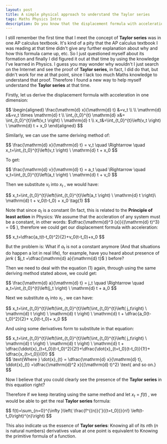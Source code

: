 ```yaml
---
layout: post
title: A simple physical approach to understand the Taylor series
tags: Maths Physics Intro
description: Do you know that the displacement formula with acceleration in one dimension which you had learned in Physics class actually reveals the existence of Taylor series implicitly?
---
```


I still remember the first time that I meet the concept of **Taylor series** was in one AP calculus textbook. It's kind of a pity that the AP calculus textbook I was reading at that time didn't give any further explanation about why and how this formula came up, etc. So I just questioned myself about its formation and finally I did figured it out at that time by using the knowledge I've learned in Physics. I guess you may wonder why wouldn't I just search on the Internet and see the proof of **Taylor series**, in fact, I did do that, but didn't work for me at that point, since I lack too much Maths knowledge to understand that proof. Therefore I found a new way to help myself understand the **Taylor series** at that time.

Firstly, let us derive the displacement formula with acceleration in one dimension:

<div style="overflow: auto;">
$$
\begin{aligned}
\frac{\mathrm{d} x}{\mathrm{d} t} &=v_t \\
\\
\mathrm{d} x&=v_t \times \mathrm{d} t \\
\int_{t_0}^{t} \mathrm{d} x&= \int_{t_0}^{t}\left(v_t \right) \ \mathrm{d} t \\
x_t&=\int_{t_0}^{t}\left(v_t \right) \ \mathrm{d} t + x_0
\end{aligned}
$$
</div>

Similarly, we can use the same deriving method of:

<div style="overflow: auto;">
$$
\frac{\mathrm{d} x}{\mathrm{d} t} = v_t \quad \Rightarrow \quad x_t=\int_{t_0}^{t}\left(v_t \right) \ \mathrm{d} t + x_0
$$
</div>

To get:

<div style="overflow: auto;">
$$
\frac{\mathrm{d} v}{\mathrm{d} t} = a_t  \quad \Rightarrow \quad v_t=\int_{t_0}^{t}\left(a_t \right) \ \mathrm{d} t + v_0
$$
</div>

Then we substitute  $v_t$  into  $x_t$ , we would have:

<div style="overflow: auto;">
$$
x_t=\int_{t_0}^{t}\left(\int_{t_0}^{t}\left(a_t \right) \ \mathrm{d} t \right)\ \mathrm{d} t + v_0(t-t_0)    + x_0 \tag{1}
$$
</div>

Note that since $a_t$ is a constant (In fact, this is related to the **Principle of least action** in Physics: We assume that the accleration of any system must be a constant,
in other words: $\dfrac{\mathrm{d}^3 (x)}{(\mathrm{d} t)^3} = 0$ ), therefore we could get our displacement formula with acceleration:

<div style="overflow: auto;">
$$
x_t=\dfrac{a_t(t-t_0)^2}{2}+v_0(t-t_0)+x_0
$$
</div>

But the problem is: What if $a_t$ is not a constant anymore (And that situations do happen a lot in real life), for example, have you heard about presence of *jerk* ( $j_t =\dfrac{\mathrm{d} a}{\mathrm{d} t}$ ) before?

Then we need to deal with the equation  $(1)$  again, through using the same deriving method stated above, we could get:

<div style="overflow: auto;">
$$
\frac{\mathrm{d} a}{\mathrm{d} t} = j_t  \quad \Rightarrow \quad a_t=\int_{t_0}^{t}\left(j_t \right) \ \mathrm{d} t + a_0
$$
</div>

Next we substitute  $a_t$  into  $x_t$ , we can have:

<div style="overflow: auto;">
$$
x_t=\int_{t_0}^{t}\left(\int_{t_0}^{t}\left(\int_{t_0}^{t}\left( j_t\right) \ \mathrm{d} t  \right) \ \mathrm{d} t  \right)  \ \mathrm{d} t + \dfrac{a_0(t-t_0)^2}{2}+ v_0(t-t_0)+ x_0
$$
</div>

And using some derivatives form to substitute in that equation:

<div style="overflow: auto;">
$$
x_t=\int_{t_0}^{t}\left(\int_{t_0}^{t}\left(\int_{t_0}^{t}\left( j_t\right) \ \mathrm{d} t  \right) \ \mathrm{d} t  \right)  \ \mathrm{d} t + \dfrac{\ddot{x}_{t=t_0}(t-t_0)^2}{2!}+\dfrac{\dot{x}_{t=t_0}(t-t_0)}{1!}+ \dfrac{x_{t=t_0}}{0!}
$$
</div>

<div style="overflow: auto;">
$$
\text{Where } \dot{x}_{t} = \dfrac{\mathrm{d} x}{\mathrm{d} t}, \ddot{x}_{t} =\dfrac{\mathrm{d}^2 x}{(\mathrm{d} t)^2} \text{ and so on.}
$$
</div>

Now I believe that you could clearly see the presence of the **Taylor series** in this equation right?

Therefore if we keep iterating using the same method and let  $x_{t}=f(t)$ , we would be able to get the real **Taylor series** formula:

<div style="overflow: auto;">
$$
f(t)=\sum_{n=0}^{\infty }\left( \frac{f^{(n)}{'}({t=t_0})}{n!} \left(t-t_0\right)^{n}\right)
$$
</div>

This also indicate us the essence of **Taylor series**: Knowing all of its $n$th ($n$ is natural numbers) derivatives value at one point is equivalent to Knowing the primitive formula of a function.

